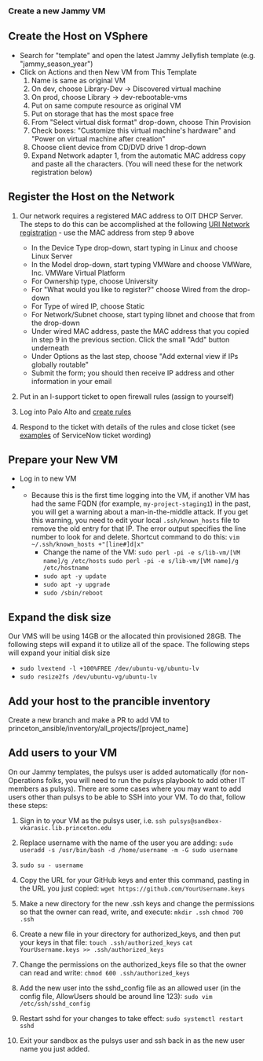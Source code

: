 
### Create a new Jammy VM

## Create the Host on VSphere

- Search for "template" and open the latest Jammy Jellyfish template (e.g. "jammy_season_year")
- Click on Actions and then New VM from This Template
    1. Name is same as original VM
    2. On dev, choose Library-Dev -> Discovered virtual machine
    3. On prod, choose Library -> dev-rebootable-vms
    4. Put on same compute resource as original VM
    5. Put on storage that has the most space free
    6. From "Select virtual disk format" drop-down, choose Thin Provision
    7. Check boxes: "Customize this virtual machine's hardware" and "Power on virtual machine after creation"
    8. Choose client device from CD/DVD drive 1 drop-down
    9. Expand Network adapter 1, from the automatic MAC address copy and paste all the  characters. (You will need these for the network registration below)

## Register the Host on the Network

1. Our network requires a registered MAC address to OIT DHCP Server. The steps to do this can be accomplished at the following [URI Network registration](https://princeton.service-now.com/service?id=sc_category&sys_id=0c0591f14f9d270c18ddd48e5210c79c) - use the MAC address from step 9 above
    - In the Device Type drop-down, start typing in Linux and choose Linux Server
    - In the Model drop-down, start typing VMWare and choose VMWare, Inc. VMWare Virtual Platform
    - For Ownership type, choose University 
    - For "What would you like to register?" choose Wired from the drop-down
    - For Type of wired IP, choose Static 
    - For Network/Subnet choose, start typing libnet and choose that from the drop-down
    - Under wired MAC address, paste the MAC address that you copied in step 9 in the previous section. Click the small "Add" button underneath
    - Under Options as the last step, choose "Add external view if IPs globally routable"
    - Submit the form; you should then receive IP address and other information in your email
    
2. Put in an l-support ticket to open firewall rules (assign to yourself)
3. Log into Palo Alto and [create rules](https://github.com/pulibrary/pul-it-handbook/blob/main/services/panos_fw.md)
4. Respond to the ticket with details of the rules and close ticket (see [examples](https://github.com/pulibrary/ops-catchall/blob/main/projects/panos_editing.md) of ServiceNow ticket wording)


## Prepare your New VM

- Log in to new VM
-  - Because this is the first time logging into the VM, if another VM has had the same FQDN (for example, `my-project-staging1`) in the past, you will get a warning about a man-in-the-middle attack. If you get this warning, you need to edit your local `.ssh/known_hosts` file to remove the old entry for that IP. The error output specifies the line number to look for and delete. Shortcut command to do this: ```vim ~/.ssh/known_hosts +"[line#]d|x"```
        - Change the name of the VM:
            ```sudo perl -pi -e s/lib-vm/[VM name]/g /etc/hosts```
            ```sudo perl -pi -e s/lib-vm/[VM name]/g /etc/hostname```
        - ```sudo apt -y update```
        - ```sudo apt -y upgrade```
        - ```sudo /sbin/reboot```

## Expand the disk size

Our VMS will be using 14GB or the allocated thin provisioned 28GB. The following steps will expand it to utilize all of the space. The following steps will expand your initial disk size

- ```sudo lvextend -l +100%FREE /dev/ubuntu-vg/ubuntu-lv```
- ```sudo resize2fs /dev/ubuntu-vg/ubuntu-lv```

## Add your host to the prancible inventory

Create a new branch and make a PR to add VM to princeton_ansible/inventory/all_projects/[project_name]

## Add users to your VM

On our Jammy templates, the pulsys user is added automatically (for non-Operations folks, you will need to run the pulsys playbook to add other IT members as pulsys). There are some cases where you may want to add users other than pulsys to be able to SSH into your VM. To do that, follow these steps: 

1. Sign in to your VM as the pulsys user, i.e. 
```ssh pulsys@sandbox-vkarasic.lib.princeton.edu```

2. Replace username with the name of the user you are adding: ```sudo useradd -s /usr/bin/bash -d /home/username -m -G sudo username```

3. ```sudo su - username```

4. Copy the URL for your GitHub keys and enter this command, pasting in the URL you just copied: 
```wget https://github.com/YourUsername.keys```

5. Make a new directory for the new .ssh keys and change the permissions so that the owner can read, write, and execute: 
```mkdir .ssh```
```chmod 700 .ssh```

6. Create a new file in your directory for authorized_keys, and then put your keys in that file: 
```touch .ssh/authorized_keys```
```cat YourUsername.keys >> .ssh/authorized_keys```

7. Change the permissions on the authorized_keys file so that the owner can read and write: 
```chmod 600 .ssh/authorized_keys```

8. Add the new user into the sshd_config file as an allowed user (in the config file, AllowUsers should be around line 123):
```sudo vim /etc/ssh/sshd_config```

9. Restart sshd for your changes to take effect: 
```sudo systemctl restart sshd```

10. Exit your sandbox as the pulsys user and ssh back in as the new user name you just added. 
